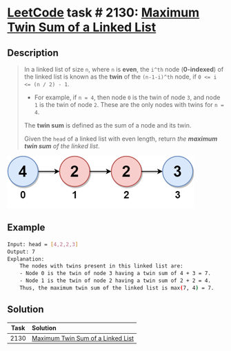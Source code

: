 # [LeetCode][leetcode] task # 2130: [Maximum Twin Sum of a Linked List][task]

Description
-----------

> In a linked list of size `n`, where `n` is **even**, the `i^th` node (**0-indexed**) of the linked list
> is known as the **twin** of the `(n-1-i)^th` node, if `0 <= i <= (n / 2) - 1`.
> 
> * For example, if `n = 4`, then node `0` is the twin of node `3`, and node `1` is the twin of node `2`.
> These are the only nodes with twins for `n = 4`.
>
> The **twin sum** is defined as the sum of a node and its twin.
> 
> Given the `head` of a linked list with even length, return _the **maximum twin sum** of the linked list_.

![list.png](image/list.png)

Example
-------

```sh
Input: head = [4,2,2,3]
Output: 7
Explanation:
    The nodes with twins present in this linked list are:
    - Node 0 is the twin of node 3 having a twin sum of 4 + 3 = 7.
    - Node 1 is the twin of node 2 having a twin sum of 2 + 2 = 4.
    Thus, the maximum twin sum of the linked list is max(7, 4) = 7.
```

Solution
--------

| Task | Solution                                      |
|:----:|:----------------------------------------------|
| 2130 | [Maximum Twin Sum of a Linked List][solution] |


[leetcode]: <http://leetcode.com/>
[task]: <https://leetcode.com/problems/maximum-twin-sum-of-a-linked-list/>
[solution]: <https://github.com/wellaxis/praxis-leetcode/blob/main/src/main/java/com/witalis/praxis/leetcode/task/h22/p2130/option/Practice.java>

